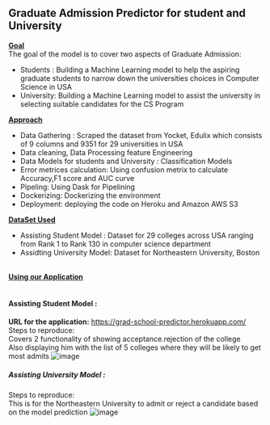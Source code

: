 ## Graduate Admission Predictor for student and University

<b><u>Goal</u></b><br>
The goal of the model is to cover two aspects of Graduate Admission:<br>
 - Students : Building a Machine Learning model to help the aspiring graduate students to narrow down the universities choices in Computer Science in USA<br>
 - University: Building a Machine Learning model to assist the university in selecting suitable candidates for the CS Program<br>

<b> <u>Approach</u> </b><br>
- Data Gathering : Scraped the dataset from Yocket, Edulix which consists of 9 columns and 9351 for 29 universities in USA<br>
- Data cleaning, Data Processing feature Engineering<br>
- Data Models for students and University : Classification Models<br>
- Error metrices calculation: Using confusion metrix to calculate Accuracy,F1 score and AUC curve<br>
- Pipeling: Using Dask for Pipelining<br>
- Dockerizing: Dockerizing the environment<br>
- Deployment: deploying the code on Heroku and Amazon AWS S3<br>

<b> <u>DataSet Used</u></b><br>
 - Assisting Student Model : Dataset for 29 colleges across USA ranging from Rank 1 to Rank 130 in computer science department<br>
 - Assidting University Model: Dataset for Northeastern University, Boston<br><br>

<b><u>Using our Application</b></u><br><br>

#### Assisting Student Model :<br>
<b>URL for the application:</b> https://grad-school-predictor.herokuapp.com/ <br>
Steps to reproduce:<br> Covers 2 functionality of showing acceptance.rejection of the college <br> Also displaying him with the list of 5 colleges where they will be likely to get most admits
![image](https://user-images.githubusercontent.com/37238004/56715198-ff2a4080-6704-11e9-9e65-6cef85daefbb.png)

##### Assisting University Model :<br>
Steps to reproduce:<br> This is for the Northeastern University to admit or reject a candidate based on the model prediction
![image](https://user-images.githubusercontent.com/37238004/56716147-92fd0c00-6707-11e9-8e26-caaa72edd874.png)






